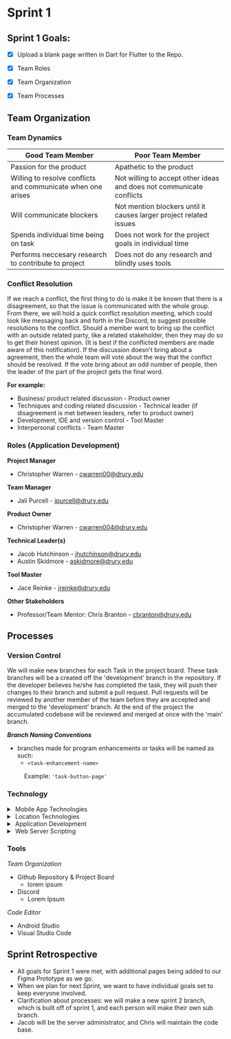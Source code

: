 # Sprint 1

## Sprint 1 Goals:
- [X] Upload a blank page written in Dart for Flutter to the Repo.
- [X] Team Roles
- [X] Team Organization
- [X] Team Processes




## Team Organization


### Team Dynamics

| Good Team Member      | Poor Team Member |
| ----------- | ----------- |
| Passion for the product      | Apathetic to the product       |
| Willing to resolve conflicts and communicate when one arises   | Not willing to accept other ideas and does not communicate conflicts        |
|Will communicate blockers |Not mention blockers until it causes larger project related issues |
|Spends individual time being on task |Does not work for the project goals in individual time |
|Performs neccesary research to contribute to project |Does not do any research and blindly uses tools |

### Conflict Resolution

If we reach a conflict, the first thing to do is make it be known that there is a disagreement, so that the issue is communicated with the whole group. From there, we will hold a quick conflict resolution meeting, which could look like messaging back and forth in the Discord, to suggest possible resolutions to the conflict. Should a member want to bring up the conflict with an outside related party, like a related stakeholder, then they may do so to get their honest opinion. (It is best if the conflicted members are made aware of this notification). If the discussion doesn't bring about a agreement, then the whole team will vote about the way that the conflict should be resolved. If the vote bring about an odd number of people, then the leader of the part of the project gets the final word.

 **For example:**

* Business/ product related discussion - Product owner
* Techniques and coding related discussion - Technical leader 
(if disagreement is met between leaders, refer to product owner)
* Development, IDE and version control - Tool Master
* Interpersonal conflicts - Team Master

### Roles (Application Development)
**Project Manager**
* Christopher Warren - cwarren00@drury.edu



**Team Manager**
* Jali Purcell - jpurcell@drury.edu

**Product Owner**

* Christopher Warren - cwarren004@drury.edu

**Technical Leader(s)**
* Jacob Hutchinson - jhutchinson@drury.edu
* Austin Skidmore - askidmore@drury.edu

**Tool Master**
* Jace Reinke - jreinke@drury.edu

**Other Stakeholders** 

* Professor/Team Mentor: Chris Branton - cbranton@drury.edu

## Processes

### Version Control
We will make new branches for each Task in the project board. These task branches will be a created off the 'development' branch in the repository. If the developer believes he/she has completed the task, they will push their changes to their branch and submit a pull request. Pull requests will be reviewed by another member of the team before they are accepted and merged to the 'development' branch. At the end of the project the accumulated codebase will be reviewed and merged at once with the 'main' branch. 

**_Branch Naming Conventions_**
- branches made for program enhancements or tasks will be named as such:
   * ```<task-enhancement-name>```

&nbsp;&nbsp;&nbsp;&nbsp;&nbsp;&nbsp;&nbsp;&nbsp;&nbsp; Example: ```'task-button-page'```

### Technology
<details>
<summary>&nbsp;Mobile App Technologies</summary>
<br>
<ul>
<li>React Native</li>
<li>Flutter</li>
</ul>
</details>

<details>
<summary>&nbsp;Location Technologies</summary>
<br>
<ul>
<li>Google Maps</li>
<li>Apple Maps</li>
<li>MapBox</li>
</ul>
</details>

<details>
<summary>&nbsp;Application Development</summary>
<br>
<ul>
<li>HTML</li>
<li>Dart</li>
<li>Javascript</li>
</ul>
</details>

<details>
<summary>&nbsp;Web Server Scripting</summary>
<br>
<ul>
<li>SQL</li>
<li>MongoDB</li>
</ul>
</details>


### Tools
*Team Organization*
* Github Repository & Project Board
  * lorem ipsum
* Discord
  * Lorem Ipsum

  
*Code Editor*
* Android Studio 
* Visual Studio Code

## Sprint Retrospective

* All goals for Sprint 1 were met, with additional pages being added to our Figma Prototype as we go.
* When we plan for next Sprint, we want to have individual goals set to keep everyone involved.
* Clarification about processes: we will make a new sprint 2 branch, which is built off of sprint 1, and each person will make their own sub branch.
* Jacob will be the server administrator, and Chris will maintain the code base.


